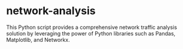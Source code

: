 # network-analysis
This Python script provides a comprehensive network traffic analysis solution by leveraging the power of Python libraries such as Pandas, Matplotlib, and Networkx.
